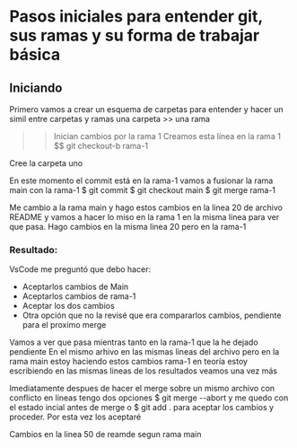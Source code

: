 # Pasos iniciales para entender git, sus ramas y su forma de trabajar básica

## Iniciando 
Primero vamos a crear un esquema de carpetas para entender y hacer un simil entre carpetas y ramas   una carpeta >> una rama


>>Inician cambios por la rama 1
Creamos esta línea en la rama 1
$$ git checkout-b rama-1

Cree la carpeta uno

En este momento el commit está en la rama-1 
vamos a fusionar la rama main con la rama-1
$ git commit
$ git checkout main
$ git merge rama-1


Me cambio a la rama main y hago estos cambios en la linea 20 de archivo README y vamos a hacer lo miso en la rama 1 en la misma linea para ver que pasa.
Hago cambios en la misma linea 20 pero en la rama-1

### Resultado:
VsCode me preguntó que debo hacer:
- Aceptarlos cambios de Main
- Aceptarlos cambios de rama-1
- Aceptar los dos cambios
- Otra opción que no la revisé que era compararlos cambios, pendiente para el proximo merge


Vamos a ver que pasa mientras tanto en la rama-1 que la he dejado pendiente
En el mismo arhivo en las mismas lineas del archivo pero en la rama main estoy haciendo estos cambios rama-1
en teoría estoy escribiendo en las mismas lineas de los resultados veamos una vez más



Imediatamente despues de hacer el merge sobre un mismo archivo con conflicto en lineas tengo dos opciones 
$ git merge --abort
y me quedo con el estado incial antes de merge 
o
$ git add .
para aceptar los cambios y proceder.
Por esta vez los aceptaré 






Cambios en la linea 50 de reamde segun rama main